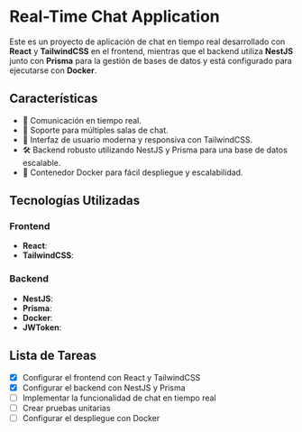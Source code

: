 # Real-Time Chat Application

Este es un proyecto de aplicación de chat en tiempo real desarrollado con **React** y **TailwindCSS** en el frontend, mientras que el backend utiliza **NestJS** junto con **Prisma** para la gestión de bases de datos y está configurado para ejecutarse con **Docker**.

## Características

- 🚀 Comunicación en tiempo real.
- 💬 Soporte para múltiples salas de chat.
- 🎨 Interfaz de usuario moderna y responsiva con TailwindCSS.
- 🛠️ Backend robusto utilizando NestJS y Prisma para una base de datos escalable.
- 🐳 Contenedor Docker para fácil despliegue y escalabilidad.

## Tecnologías Utilizadas

### Frontend
- **React**: 
- **TailwindCSS**: 

### Backend
- **NestJS**:
- **Prisma**: 
- **Docker**:
- **JWToken**:

## Lista de Tareas

- [x] Configurar el frontend con React y TailwindCSS
- [x] Configurar el backend con NestJS y Prisma
- [ ] Implementar la funcionalidad de chat en tiempo real
- [ ] Crear pruebas unitarias
- [ ] Configurar el despliegue con Docker
